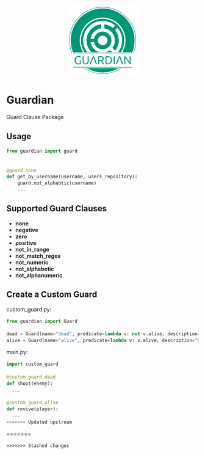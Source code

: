 <h1 align="center">
  <img alt="Guardian Logo" width="185px" src="images/Guardian Logo.png" />
</h1>

# Guardian
Guard Clause Package

## Usage

```python
from guardian import guard


@guard.none
def get_by_username(username, users_repository):
    guard.not_alphabtic(username)
    ...
```

## Supported Guard Clauses

- **none**
- **negative**
- **zero**
- **positive**
- **not_in_range**
- **not_match_regex**
- **not_numeric**
- **not_alphabetic**
- **not_alphanumeric**

## Create a Custom Guard

custom_guard.py:
```python
from guardian import Guard

dead = Guard(name="dead", predicate=lambda v: not v.alive, description="Don't Perform if dead")
alive = Guard(name="alive", predicate=lambda v: v.alive, description="Don't Perform if alive")
```
main.py:
```python
import custom_guard

@custom_guard.dead
def shoot(enemy):
  ...

@custom_guard.alive
def revive(player):
  ... 
<<<<<<< Updated upstream
```
=======
```
>>>>>>> Stashed changes
